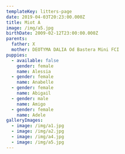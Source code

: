 ```yaml
---
templateKey: litters-page
date: 2019-04-03T20:23:00.000Z
title: Miot A
image: /img/a5.jpg
birthDate: 2009-02-12T23:00:00.000Z
parents:
  father: X
  mother: DEOTYMA DALIA Od Bastera Mini FCI
puppies:
  - available: false
    gender: female
    name: Alessia
  - gender: female
    name: Anabelle
  - gender: female
    name: Abigail
  - gender: male
    name: Amigo
  - gender: female
    name: Adele
galleryImages:
  - image: /img/a1.jpg
  - image: /img/a2.jpg
  - image: /img/a4.jpg
  - image: /img/a5.jpg
---
```



